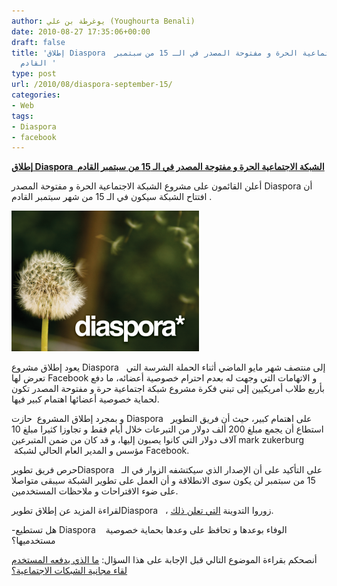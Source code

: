 ```yaml
---
author: يوغرطة بن علي (Youghourta Benali)
date: 2010-08-27 17:35:06+00:00
draft: false
title: 'إطلاق Diaspora  الشبكة الاجتماعية الحرة و مفتوحة المصدر في الـ 15 من سبتمبر
  القادم '
type: post
url: /2010/08/diaspora-september-15/
categories:
- Web
tags:
- Diaspora
- facebook
---
```


**[إطلاق Diaspora  الشبكة الاجتماعية الحرة و مفتوحة المصدر في الـ 15 من سبتمبر القادم](https://www.it-scoop.com/2010/08/diaspora-september-15/)**




أعلن القائمون على مشروع الشبكة الاجتماعية الحرة و مفتوحة المصدر Diaspora أن  افتتاح الشبكة سيكون في الـ 15 من شهر سبتمبر القادم.




[![](diaspora-logo.png)
](https://www.it-scoop.com/2010/08/diaspora-september-15/)


يعود إطلاق مشروع Diaspora   إلى منتصف شهر مايو الماضي أثناء الحملة الشرسة التي تعرض لها Facebook و الاتهامات التي وجهت له بعدم احترام خصوصية أعضائه، ما دفع بأربع طلاب أمريكيين إلى تبني فكرة مشروع شبكة اجتماعية حرة و مفتوحة المصدر تكون لحماية خصوصية أعضائها اهتمام كبير فيها.

و بمجرد إطلاق المشروع  حازت Diaspora   على اهتمام كبير، حيث أن فريق التطوير استطاع أن يجمع مبلغ 200 ألف دولار من التبرعات خلال أيام فقط و تجاوزا كثيرا مبلغ 10 آلاف دولار التي كانوا يصبون إليها، و قد كان من ضمن المتبرعين mark zukerburg  مؤسس و المدير العام الحالي لشبكة Facebook.

حرص فريق تطويرDiaspora   على التأكيد على أن الإصدار الذي سيكتشفه الزوار في الـ 15 من سبتمبر لن يكون سوى الانطلاقة و أن العمل على تطوير الشبكة سيبقى متواصلا على ضوء الاقتراحات و ملاحظات المستخدمين.

لقراءة المزيد عن إطلاق تطويرDiaspora   ، زوروا التدوينة [التي تعلن ذلك](http://www.joindiaspora.com/2010/08/26/overdue-update.html).

-هل تستطيع Diaspora    الوفاء بوعدها و تحافظ على وعدها بحماية خصوصية مستخدميها؟

أنصحكم بقراءة الموضوع التالي قبل الإجابة على هذا السؤال: [ما الذي يدفعه المستخدم لقاء مجانية الشبكات الاجتماعية؟](https://socialmedia4arab.com/2010/08/social-media-indirect-price/)
